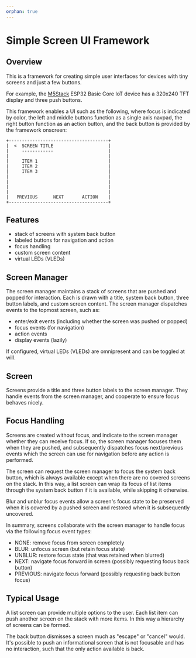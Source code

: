 ```yaml
---
orphan: true
---
```


# Simple Screen UI Framework

## Overview

This is a framework for creating simple user interfaces for devices with tiny
screens and just a few buttons.

For example, the [M5Stack](http://m5stack.com/) ESP32 Basic Core IoT device has
a 320x240 TFT display and three push buttons.

This framework enables a UI such as the following, where focus is indicated by
color, the left and middle buttons function as a single axis navpad, the right
button function as an action button, and the back button is provided by the
framework onscreen:

    +--------------------------------------+
    |  <  SCREEN TITLE                     |
    |     ------------                     |
    |                                      |
    |     ITEM 1                           |
    |     ITEM 2                           |
    |     ITEM 3                           |
    |                                      |
    |                                      |
    |                                      |
    |                                      |
    |   PREVIOUS      NEXT       ACTION    |
    +--------------------------------------+

## Features

-   stack of screens with system back button
-   labeled buttons for navigation and action
-   focus handling
-   custom screen content
-   virtual LEDs (VLEDs)

## Screen Manager

The screen manager maintains a stack of screens that are pushed and popped for
interaction. Each is drawn with a title, system back button, three button
labels, and custom screen content. The screen manager dispatches events to the
topmost screen, such as:

-   enter/exit events (including whether the screen was pushed or popped)
-   focus events (for navigation)
-   action events
-   display events (lazily)

If configured, virtual LEDs (VLEDs) are omnipresent and can be toggled at will.

## Screen

Screens provide a title and three button labels to the screen manager. They
handle events from the screen manager, and cooperate to ensure focus behaves
nicely.

## Focus Handling

Screens are created without focus, and indicate to the screen manager whether
they can receive focus. If so, the screen manager focuses them when they are
pushed, and subsequently dispatches focus next/previous events which the screen
can use for navigation before any action is performed.

The screen can request the screen manager to focus the system back button, which
is always available except when there are no covered screens on the stack. In
this way, a list screen can wrap its focus of list items through the system back
button if it is available, while skipping it otherwise.

Blur and unblur focus events allow a screen's focus state to be preserved when
it is covered by a pushed screen and restored when it is subsequently uncovered.

In summary, screens collaborate with the screen manager to handle focus via the
following focus event types:

-   NONE: remove focus from screen completely
-   BLUR: unfocus screen (but retain focus state)
-   UNBLUR: restore focus state (that was retained when blurred)
-   NEXT: navigate focus forward in screen (possibly requesting focus back
    button)
-   PREVIOUS: navigate focus forward (possibly requesting back button focus)

## Typical Usage

A list screen can provide multiple options to the user. Each list item can push
another screen on the stack with more items. In this way a hierarchy of screens
can be formed.

The back button dismisses a screen much as "escape" or "cancel" would. It's
possible to push an informational screen that is not focusable and has no
interaction, such that the only action available is back.
